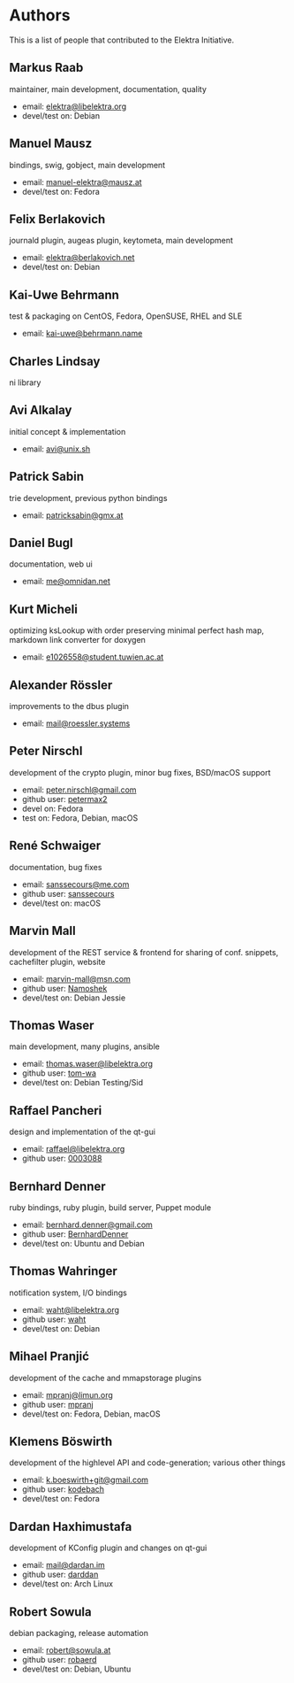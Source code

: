 # Authors

This is a list of people that contributed to the Elektra Initiative.

## Markus Raab

maintainer, main development, documentation, quality

- email: elektra@libelektra.org
- devel/test on: Debian

## Manuel Mausz

bindings, swig, gobject, main development

- email: manuel-elektra@mausz.at
- devel/test on: Fedora

## Felix Berlakovich

journald plugin, augeas plugin, keytometa, main development

- email: elektra@berlakovich.net
- devel/test on: Debian

## Kai-Uwe Behrmann

test & packaging on CentOS, Fedora, OpenSUSE, RHEL and SLE

- email: kai-uwe@behrmann.name

## Charles Lindsay

ni library

## Avi Alkalay

initial concept & implementation

- email: avi@unix.sh

## Patrick Sabin

trie development, previous python bindings

- email: patricksabin@gmx.at

## Daniel Bugl

documentation, web ui

- email: me@omnidan.net

## Kurt Micheli

optimizing ksLookup with order preserving minimal perfect hash map, markdown link converter for doxygen

- email: e1026558@student.tuwien.ac.at

## Alexander Rössler

improvements to the dbus plugin

- email: mail@roessler.systems

## Peter Nirschl

development of the crypto plugin, minor bug fixes, BSD/macOS support

- email: peter.nirschl@gmail.com
- github user: [petermax2](http://github.com/petermax2)
- devel on: Fedora
- test on: Fedora, Debian, macOS

## René Schwaiger

documentation, bug fixes

- email: sanssecours@me.com
- github user: [sanssecours](http://github.com/sanssecours)
- devel/test on: macOS

## Marvin Mall

development of the REST service & frontend for sharing of conf. snippets, cachefilter plugin, website

- email: marvin-mall@msn.com
- github user: [Namoshek](https://github.com/Namoshek)
- devel/test on: Debian Jessie

## Thomas Waser

main development, many plugins, ansible

- email: thomas.waser@libelektra.org
- github user: [tom-wa](https://github.com/tom-wa)
- devel/test on: Debian Testing/Sid

## Raffael Pancheri

design and implementation of the qt-gui

- email: raffael@libelektra.org
- github user: [0003088](https://github.com/0003088)

## Bernhard Denner

ruby bindings, ruby plugin, build server, Puppet module

- email: bernhard.denner@gmail.com
- github user: [BernhardDenner](https://github.com/BernhardDenner)
- devel/test on: Ubuntu and Debian

## Thomas Wahringer

notification system, I/O bindings

- email: waht@libelektra.org
- github user: [waht](https://github.com/waht)
- devel/test on: Debian

## Mihael Pranjić

development of the cache and mmapstorage plugins

- email: mpranj@limun.org
- github user: [mpranj](https://github.com/mpranj)
- devel/test on: Fedora, Debian, macOS

## Klemens Böswirth

development of the highlevel API and code-generation; various other things

- email: k.boeswirth+git@gmail.com
- github user: [kodebach](https://github.com/kodebach)
- devel/test on: Fedora

## Dardan Haxhimustafa

development of KConfig plugin and changes on qt-gui

- email: mail@dardan.im
- github user: [darddan](https://github.com/darddan)
- devel/test on: Arch Linux

## Robert Sowula

debian packaging, release automation

- email: robert@sowula.at
- github user: [robaerd](https://github.com/robaerd)
- devel/test on: Debian, Ubuntu
